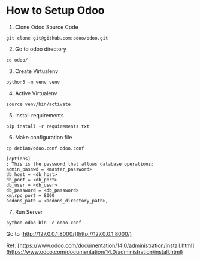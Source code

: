 # How to Setup Odoo

1. Clone Odoo Source Code
```
git clone git@github.com:odoo/odoo.git
```

2. Go to odoo directory
```
cd odoo/
```

3. Create Virtualenv
```
python3 -m venv venv
```

4. Active Virtualenv
```
source venv/bin/activate
```

5. Install requirements
```
pip install -r requirements.txt
```

6. Make configuration file
```
cp debian/odoo.conf odoo.conf
```
```
[options]
; This is the password that allows database operations:
admin_passwd = <master_password>
db_host = <db_host>
db_port = <db_port>
db_user = <db_user>
db_password = <db_password>
xmlrpc_port = 8000
addons_path = <addons_directory_path>,
```

7. Run Server
```
python odoo-bin -c odoo.conf
```

Go to [http://127.0.0.1:8000/](http://127.0.0.1:8000/)

Ref: [https://www.odoo.com/documentation/14.0/administration/install.html](https://www.odoo.com/documentation/14.0/administration/install.html)
